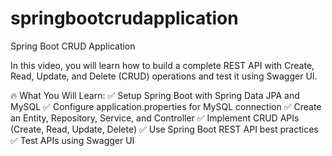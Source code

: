 # springbootcrudapplication
Spring Boot CRUD Application

In this video, you will learn how to build a complete REST API with Create, Read, Update, and Delete (CRUD) operations and test it using Swagger UI.

🔥 What You Will Learn:
✅ Setup Spring Boot with Spring Data JPA and MySQL
✅ Configure application.properties for MySQL connection
✅ Create an Entity, Repository, Service, and Controller
✅ Implement CRUD APIs (Create, Read, Update, Delete)
✅ Use Spring Boot REST API best practices
✅ Test APIs using Swagger UI
